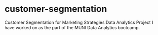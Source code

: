 # customer-segmentation
Customer Segmentation for Marketing Strategies Data Analytics Project I have worked on as the part of the MUNI Data Analytics bootcamp.
